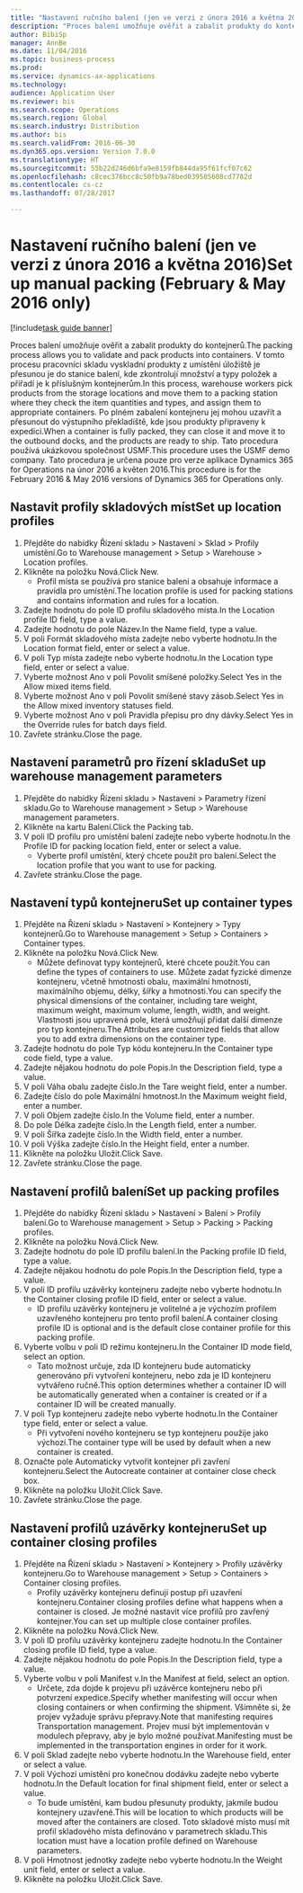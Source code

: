 ```yaml
--- 
title: "Nastavení ručního balení (jen ve verzi z února 2016 a května 2016)"
description: "Proces balení umožňuje ověřit a zabalit produkty do kontejnerů."
author: BibiSp
manager: AnnBe
ms.date: 11/04/2016
ms.topic: business-process
ms.prod: 
ms.service: dynamics-ax-applications
ms.technology: 
audience: Application User
ms.reviewer: bis
ms.search.scope: Operations
ms.search.region: Global
ms.search.industry: Distribution
ms.author: bis
ms.search.validFrom: 2016-06-30
ms.dyn365.ops.version: Version 7.0.0
ms.translationtype: HT
ms.sourcegitcommit: 55b22d246d6bfa9e8159fb844da95f61fcf07c62
ms.openlocfilehash: c8cec376bcc8c50fb9a78bed039505608cd7782d
ms.contentlocale: cs-cz
ms.lasthandoff: 07/28/2017

---
```

# <a name="set-up-manual-packing-february--may-2016-only"></a><span data-ttu-id="4c56c-103">Nastavení ručního balení (jen ve verzi z února 2016 a května 2016)</span><span class="sxs-lookup"><span data-stu-id="4c56c-103">Set up manual packing (February & May 2016 only)</span></span>

[!include[task guide banner](../../includes/task-guide-banner.md)]

<span data-ttu-id="4c56c-104">Proces balení umožňuje ověřit a zabalit produkty do kontejnerů.</span><span class="sxs-lookup"><span data-stu-id="4c56c-104">The packing process allows you to validate and pack products into containers.</span></span> <span data-ttu-id="4c56c-105">V tomto procesu pracovníci skladu vyskladní produkty z umístění úložiště je přesunou je do stanice balení, kde zkontrolují množství a typy položek a přiřadí je k příslušným kontejnerům.</span><span class="sxs-lookup"><span data-stu-id="4c56c-105">In this process, warehouse workers pick products from the storage locations and move them to a packing station where they check the item quantities and types, and assign them to appropriate containers.</span></span> <span data-ttu-id="4c56c-106">Po plném zabalení kontejneru jej mohou uzavřít a přesunout do výstupního překladiště, kde jsou produkty připraveny k expedici.</span><span class="sxs-lookup"><span data-stu-id="4c56c-106">When a container is fully packed, they can close it and move it to the outbound docks, and the products are ready to ship.</span></span> <span data-ttu-id="4c56c-107">Tato procedura používá ukázkovou společnost USMF.</span><span class="sxs-lookup"><span data-stu-id="4c56c-107">This procedure uses the USMF demo company.</span></span> <span data-ttu-id="4c56c-108">Tato procedura je určena pouze pro verze aplikace Dynamics 365 for Operations na únor 2016 a květen 2016.</span><span class="sxs-lookup"><span data-stu-id="4c56c-108">This procedure is for the February 2016 & May 2016 versions of Dynamics 365 for Operations only.</span></span>


## <a name="set-up-location-profiles"></a><span data-ttu-id="4c56c-109">Nastavit profily skladových míst</span><span class="sxs-lookup"><span data-stu-id="4c56c-109">Set up location profiles</span></span>
1. <span data-ttu-id="4c56c-110">Přejděte do nabídky Řízení skladu > Nastavení > Sklad > Profily umístění.</span><span class="sxs-lookup"><span data-stu-id="4c56c-110">Go to Warehouse management > Setup > Warehouse > Location profiles.</span></span>
2. <span data-ttu-id="4c56c-111">Klikněte na položku Nová.</span><span class="sxs-lookup"><span data-stu-id="4c56c-111">Click New.</span></span>
    * <span data-ttu-id="4c56c-112">Profil místa se používá pro stanice balení a obsahuje informace a pravidla pro umístění.</span><span class="sxs-lookup"><span data-stu-id="4c56c-112">The location profile is used for packing stations and contains information and rules for a location.</span></span>  
3. <span data-ttu-id="4c56c-113">Zadejte hodnotu do pole ID profilu skladového místa.</span><span class="sxs-lookup"><span data-stu-id="4c56c-113">In the Location profile ID field, type a value.</span></span>
4. <span data-ttu-id="4c56c-114">Zadejte hodnotu do pole Název.</span><span class="sxs-lookup"><span data-stu-id="4c56c-114">In the Name field, type a value.</span></span>
5. <span data-ttu-id="4c56c-115">V poli Formát skladového místa zadejte nebo vyberte hodnotu.</span><span class="sxs-lookup"><span data-stu-id="4c56c-115">In the Location format field, enter or select a value.</span></span>
6. <span data-ttu-id="4c56c-116">V poli Typ místa zadejte nebo vyberte hodnotu.</span><span class="sxs-lookup"><span data-stu-id="4c56c-116">In the Location type field, enter or select a value.</span></span>
7. <span data-ttu-id="4c56c-117">Vyberte možnost Ano v poli Povolit smíšené položky.</span><span class="sxs-lookup"><span data-stu-id="4c56c-117">Select Yes in the Allow mixed items field.</span></span>
8. <span data-ttu-id="4c56c-118">Vyberte možnost Ano v poli Povolit smíšené stavy zásob.</span><span class="sxs-lookup"><span data-stu-id="4c56c-118">Select Yes in the Allow mixed  inventory statuses field.</span></span>
9. <span data-ttu-id="4c56c-119">Vyberte možnost Ano v poli Pravidla přepisu pro dny dávky.</span><span class="sxs-lookup"><span data-stu-id="4c56c-119">Select Yes in the Override rules for batch days field.</span></span>
10. <span data-ttu-id="4c56c-120">Zavřete stránku.</span><span class="sxs-lookup"><span data-stu-id="4c56c-120">Close the page.</span></span>

## <a name="set-up-warehouse-management-parameters"></a><span data-ttu-id="4c56c-121">Nastavení parametrů pro řízení skladu</span><span class="sxs-lookup"><span data-stu-id="4c56c-121">Set up warehouse management parameters</span></span> 
1. <span data-ttu-id="4c56c-122">Přejděte do nabídky Řízení skladu > Nastavení > Parametry řízení skladu.</span><span class="sxs-lookup"><span data-stu-id="4c56c-122">Go to Warehouse management > Setup > Warehouse management parameters.</span></span>
2. <span data-ttu-id="4c56c-123">Klikněte na kartu Balení.</span><span class="sxs-lookup"><span data-stu-id="4c56c-123">Click the Packing tab.</span></span>
3. <span data-ttu-id="4c56c-124">V poli ID profilu pro umístění balení zadejte nebo vyberte hodnotu.</span><span class="sxs-lookup"><span data-stu-id="4c56c-124">In the Profile ID for packing location field, enter or select a value.</span></span>
    * <span data-ttu-id="4c56c-125">Vyberte profil umístění, který chcete použít pro balení.</span><span class="sxs-lookup"><span data-stu-id="4c56c-125">Select the location profile that you want to use for packing.</span></span>  
4. <span data-ttu-id="4c56c-126">Zavřete stránku.</span><span class="sxs-lookup"><span data-stu-id="4c56c-126">Close the page.</span></span>

## <a name="set-up-container-types"></a><span data-ttu-id="4c56c-127">Nastavení typů kontejneru</span><span class="sxs-lookup"><span data-stu-id="4c56c-127">Set up container types</span></span>
1. <span data-ttu-id="4c56c-128">Přejděte na Řízení skladu > Nastavení > Kontejnery > Typy kontejnerů.</span><span class="sxs-lookup"><span data-stu-id="4c56c-128">Go to Warehouse management > Setup > Containers > Container types.</span></span>
2. <span data-ttu-id="4c56c-129">Klikněte na položku Nová.</span><span class="sxs-lookup"><span data-stu-id="4c56c-129">Click New.</span></span>
    * <span data-ttu-id="4c56c-130">Můžete definovat typy kontejnerů, které chcete použít.</span><span class="sxs-lookup"><span data-stu-id="4c56c-130">You can define the types of containers to use.</span></span> <span data-ttu-id="4c56c-131">Můžete zadat fyzické dimenze kontejneru, včetně hmotnosti obalu, maximální hmotnosti, maximálního objemu, délky, šířky a hmotnosti.</span><span class="sxs-lookup"><span data-stu-id="4c56c-131">You can specify the physical dimensions of the container, including tare weight, maximum weight, maximum volume, length, width, and weight.</span></span>  <span data-ttu-id="4c56c-132">Vlastnosti jsou upravená pole, která umožňují přidat další dimenze pro typ kontejneru.</span><span class="sxs-lookup"><span data-stu-id="4c56c-132">The Attributes are customized fields that allow you to add extra dimensions on the container type.</span></span>     
3. <span data-ttu-id="4c56c-133">Zadejte hodnotu do pole Typ kódu kontejneru.</span><span class="sxs-lookup"><span data-stu-id="4c56c-133">In the Container type code field, type a value.</span></span>
4. <span data-ttu-id="4c56c-134">Zadejte nějakou hodnotu do pole Popis.</span><span class="sxs-lookup"><span data-stu-id="4c56c-134">In the Description field, type a value.</span></span>
5. <span data-ttu-id="4c56c-135">V poli Váha obalu zadejte číslo.</span><span class="sxs-lookup"><span data-stu-id="4c56c-135">In the Tare weight field, enter a number.</span></span>
6. <span data-ttu-id="4c56c-136">Zadejte číslo do pole Maximální hmotnost.</span><span class="sxs-lookup"><span data-stu-id="4c56c-136">In the Maximum weight field, enter a number.</span></span>
7. <span data-ttu-id="4c56c-137">V poli Objem zadejte číslo.</span><span class="sxs-lookup"><span data-stu-id="4c56c-137">In the Volume field, enter a number.</span></span>
8. <span data-ttu-id="4c56c-138">Do pole Délka zadejte číslo.</span><span class="sxs-lookup"><span data-stu-id="4c56c-138">In the Length field, enter a number.</span></span>
9. <span data-ttu-id="4c56c-139">V poli Šířka zadejte číslo.</span><span class="sxs-lookup"><span data-stu-id="4c56c-139">In the Width field, enter a number.</span></span>
10. <span data-ttu-id="4c56c-140">V poli Výška zadejte číslo.</span><span class="sxs-lookup"><span data-stu-id="4c56c-140">In the Height field, enter a number.</span></span>
11. <span data-ttu-id="4c56c-141">Klikněte na položku Uložit.</span><span class="sxs-lookup"><span data-stu-id="4c56c-141">Click Save.</span></span>
12. <span data-ttu-id="4c56c-142">Zavřete stránku.</span><span class="sxs-lookup"><span data-stu-id="4c56c-142">Close the page.</span></span>

## <a name="set-up-packing-profiles"></a><span data-ttu-id="4c56c-143">Nastavení profilů balení</span><span class="sxs-lookup"><span data-stu-id="4c56c-143">Set up packing profiles</span></span>
1. <span data-ttu-id="4c56c-144">Přejděte do nabídky Řízení skladu > Nastavení > Balení > Profily balení.</span><span class="sxs-lookup"><span data-stu-id="4c56c-144">Go to Warehouse management > Setup > Packing > Packing profiles.</span></span>
2. <span data-ttu-id="4c56c-145">Klikněte na položku Nová.</span><span class="sxs-lookup"><span data-stu-id="4c56c-145">Click New.</span></span>
3. <span data-ttu-id="4c56c-146">Zadejte hodnotu do pole ID profilu balení.</span><span class="sxs-lookup"><span data-stu-id="4c56c-146">In the Packing profile ID field, type a value.</span></span>
4. <span data-ttu-id="4c56c-147">Zadejte nějakou hodnotu do pole Popis.</span><span class="sxs-lookup"><span data-stu-id="4c56c-147">In the Description field, type a value.</span></span>
5. <span data-ttu-id="4c56c-148">V poli ID profilu uzávěrky kontejneru zadejte nebo vyberte hodnotu.</span><span class="sxs-lookup"><span data-stu-id="4c56c-148">In the Container closing profile ID field, enter or select a value.</span></span>
    * <span data-ttu-id="4c56c-149">ID profilu uzávěrky kontejneru je volitelné a je výchozím profilem uzavřeného kontejneru pro tento profil balení.</span><span class="sxs-lookup"><span data-stu-id="4c56c-149">A container closing profile ID is optional and is the default close container profile for this packing profile.</span></span>  
6. <span data-ttu-id="4c56c-150">Vyberte volbu v poli ID režimu kontejneru.</span><span class="sxs-lookup"><span data-stu-id="4c56c-150">In the Container ID mode field, select an option.</span></span>
    * <span data-ttu-id="4c56c-151">Tato možnost určuje, zda ID kontejneru bude automaticky generováno při vytvoření kontejneru, nebo zda je ID kontejneru vytvářeno ručně.</span><span class="sxs-lookup"><span data-stu-id="4c56c-151">This option determines whether a container ID will be automatically generated when a container is created or if a container ID will be created manually.</span></span>  
7. <span data-ttu-id="4c56c-152">V poli Typ kontejneru zadejte nebo vyberte hodnotu.</span><span class="sxs-lookup"><span data-stu-id="4c56c-152">In the Container type field, enter or select a value.</span></span>
    * <span data-ttu-id="4c56c-153">Při vytvoření nového kontejneru se typ kontejneru použije jako výchozí.</span><span class="sxs-lookup"><span data-stu-id="4c56c-153">The container type will be used by default when a new container is created.</span></span>  
8. <span data-ttu-id="4c56c-154">Označte pole Automaticky vytvořit kontejner při zavření kontejneru.</span><span class="sxs-lookup"><span data-stu-id="4c56c-154">Select the Autocreate container at container close check box.</span></span>
9. <span data-ttu-id="4c56c-155">Klikněte na položku Uložit.</span><span class="sxs-lookup"><span data-stu-id="4c56c-155">Click Save.</span></span>
10. <span data-ttu-id="4c56c-156">Zavřete stránku.</span><span class="sxs-lookup"><span data-stu-id="4c56c-156">Close the page.</span></span>

## <a name="set-up-container-closing-profiles"></a><span data-ttu-id="4c56c-157">Nastavení profilů uzávěrky kontejneru</span><span class="sxs-lookup"><span data-stu-id="4c56c-157">Set up container closing profiles</span></span>
1. <span data-ttu-id="4c56c-158">Přejděte na Řízení skladu > Nastavení > Kontejnery > Profily uzávěrky kontejneru.</span><span class="sxs-lookup"><span data-stu-id="4c56c-158">Go to Warehouse management > Setup > Containers > Container closing profiles.</span></span>
    * <span data-ttu-id="4c56c-159">Profily uzávěrky kontejneru definují postup při uzavření kontejneru.</span><span class="sxs-lookup"><span data-stu-id="4c56c-159">Container closing profiles define what happens when a container is closed.</span></span> <span data-ttu-id="4c56c-160">Je možné nastavit více profilů pro zavřený kontejner.</span><span class="sxs-lookup"><span data-stu-id="4c56c-160">You can set up multiple close container profiles.</span></span>       
2. <span data-ttu-id="4c56c-161">Klikněte na položku Nová.</span><span class="sxs-lookup"><span data-stu-id="4c56c-161">Click New.</span></span>
3. <span data-ttu-id="4c56c-162">V poli ID profilu uzávěrky kontejneru zadejte hodnotu.</span><span class="sxs-lookup"><span data-stu-id="4c56c-162">In the Container closing profile ID field, type a value.</span></span>
4. <span data-ttu-id="4c56c-163">Zadejte nějakou hodnotu do pole Popis.</span><span class="sxs-lookup"><span data-stu-id="4c56c-163">In the Description field, type a value.</span></span>
5. <span data-ttu-id="4c56c-164">Vyberte volbu v poli Manifest v.</span><span class="sxs-lookup"><span data-stu-id="4c56c-164">In the Manifest at field, select an option.</span></span>
    * <span data-ttu-id="4c56c-165">Určete, zda dojde k projevu při uzávěrce kontejneru nebo při potvrzení expedice.</span><span class="sxs-lookup"><span data-stu-id="4c56c-165">Specify whether manifesting will occur when closing containers or when confirming the shipment.</span></span> <span data-ttu-id="4c56c-166">Všimněte si, že projev vyžaduje správu přepravy.</span><span class="sxs-lookup"><span data-stu-id="4c56c-166">Note that manifesting requires Transportation management.</span></span> <span data-ttu-id="4c56c-167">Projev musí být implementován v modulech přepravy, aby je bylo možné používat.</span><span class="sxs-lookup"><span data-stu-id="4c56c-167">Manifesting must be implemented in the transportation engines in order for it work.</span></span>  
6. <span data-ttu-id="4c56c-168">V poli Sklad zadejte nebo vyberte hodnotu.</span><span class="sxs-lookup"><span data-stu-id="4c56c-168">In the Warehouse field, enter or select a value.</span></span>
7. <span data-ttu-id="4c56c-169">V poli Výchozí umístění pro konečnou dodávku zadejte nebo vyberte hodnotu.</span><span class="sxs-lookup"><span data-stu-id="4c56c-169">In the Default location for final shipment field, enter or select a value.</span></span>
    * <span data-ttu-id="4c56c-170">To bude umístění, kam budou přesunuty produkty, jakmile budou kontejnery uzavřené.</span><span class="sxs-lookup"><span data-stu-id="4c56c-170">This will be location to which products will be moved after the containers are closed.</span></span> <span data-ttu-id="4c56c-171">Toto skladové místo musí mít profil skladového místa definováno v parametrech skladu.</span><span class="sxs-lookup"><span data-stu-id="4c56c-171">This location must have a location profile defined on Warehouse parameters.</span></span>  
8. <span data-ttu-id="4c56c-172">V poli Hmotnost jednotky zadejte nebo vyberte hodnotu.</span><span class="sxs-lookup"><span data-stu-id="4c56c-172">In the Weight unit field, enter or select a value.</span></span>
9. <span data-ttu-id="4c56c-173">Klikněte na položku Uložit.</span><span class="sxs-lookup"><span data-stu-id="4c56c-173">Click Save.</span></span>


